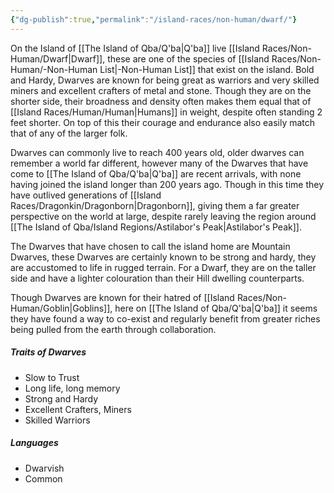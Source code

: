 ```yaml
---
{"dg-publish":true,"permalink":"/island-races/non-human/dwarf/"}
---
```



On the Island of [[The Island of Qba/Q'ba\|Q'ba]] live [[Island Races/Non-Human/Dwarf\|Dwarf]], these are one of the species of [[Island Races/Non-Human/-Non-Human List\|-Non-Human List]] that exist on the island. Bold and Hardy, Dwarves are known for being great as warriors and very skilled miners and excellent crafters of metal and stone. Though they are on the shorter side, their broadness and density often makes them equal that of [[Island Races/Human/Human\|Humans]] in weight, despite often standing 2 feet shorter. On top of this their courage and endurance also easily match that of any of the larger folk.

Dwarves can commonly live to reach 400 years old, older dwarves can remember a world far different, however many of the Dwarves that have come to [[The Island of Qba/Q'ba\|Q'ba]] are recent arrivals, with none having joined the island longer than 200 years ago. Though in this time they have outlived generations of [[Island Races/Dragonkin/Dragonborn\|Dragonborn]], giving them a far greater perspective on the world at large, despite rarely leaving the region around [[The Island of Qba/Island Regions/Astilabor's Peak\|Astilabor's Peak]].

The Dwarves that have chosen to call the island home are Mountain Dwarves, these Dwarves are certainly known to be strong and hardy, they are accustomed to life in rugged terrain. For a Dwarf, they are on the taller side and have a lighter colouration than their Hill dwelling counterparts. 

Though Dwarves are known for their hatred of [[Island Races/Non-Human/Goblin\|Goblins]], here on [[The Island of Qba/Q'ba\|Q'ba]] it seems they have found a way to co-exist and regularly benefit from greater riches being pulled from the earth through collaboration.

##### Traits of Dwarves
- Slow to Trust
- Long life, long memory
- Strong and Hardy
- Excellent Crafters, Miners
- Skilled Warriors

##### Languages
- Dwarvish
- Common

